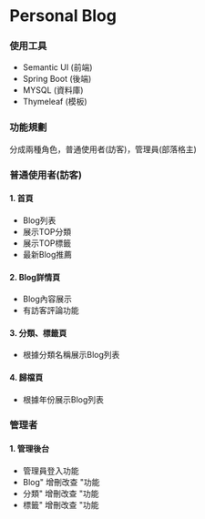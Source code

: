 # Personal Blog
### 使用工具
- Semantic UI (前端)
- Spring Boot (後端)
- MYSQL (資料庫)
- Thymeleaf (模板)

### 功能規劃
分成兩種角色，普通使用者(訪客)，管理員(部落格主)

### 普通使用者(訪客)
#### 1. 首頁
* Blog列表
* 展示TOP分類
* 展示TOP標籤
* 最新Blog推薦
#### 2. Blog詳情頁
* Blog內容展示
* 有訪客評論功能
#### 3. 分類、標籤頁
* 根據分類名稱展示Blog列表
#### 4. 歸檔頁
* 根據年份展示Blog列表

### 管理者
#### 1. 管理後台

* 管理員登入功能
* Blog" 增刪改查 "功能
* 分類" 增刪改查 "功能
* 標籤" 增刪改查 "功能
